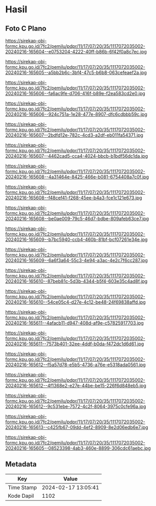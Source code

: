 # Hasil

## Foto C Plano

https://sirekap-obj-formc.kpu.go.id/7fc2/pemilu/pdpr/11/17/07/20/35/1117072035002-20240216-165604--e0753204-4222-40ff-b86b-6f42f0a8c7ec.jpg

https://sirekap-obj-formc.kpu.go.id/7fc2/pemilu/pdpr/11/17/07/20/35/1117072035002-20240216-165605--a5bb2b6c-3bf4-47c5-b6b8-063cefeaef2a.jpg

https://sirekap-obj-formc.kpu.go.id/7fc2/pemilu/pdpr/11/17/07/20/35/1117072035002-20240216-165606--fa6ac9fe-d706-416f-b89e-f2ea583cd2e0.jpg

https://sirekap-obj-formc.kpu.go.id/7fc2/pemilu/pdpr/11/17/07/20/35/1117072035002-20240216-165606--924c751a-1e28-477e-8907-dfc6cdbbb59c.jpg

https://sirekap-obj-formc.kpu.go.id/7fc2/pemilu/pdpr/11/17/07/20/35/1117072035002-20240216-165607--2bdfd12e-782c-4cd3-a2df-eb011fa54371.jpg

https://sirekap-obj-formc.kpu.go.id/7fc2/pemilu/pdpr/11/17/07/20/35/1117072035002-20240216-165607--4462cad5-cca4-4024-bbcb-b1bdf56dc1da.jpg

https://sirekap-obj-formc.kpu.go.id/7fc2/pemilu/pdpr/11/17/07/20/35/1117072035002-20240216-165608--4a31464e-8425-466e-b081-6754408a7c0f.jpg

https://sirekap-obj-formc.kpu.go.id/7fc2/pemilu/pdpr/11/17/07/20/35/1117072035002-20240216-165608--f48cef41-f268-45ee-b4a3-fce1c121e673.jpg

https://sirekap-obj-formc.kpu.go.id/7fc2/pemilu/pdpr/11/17/07/20/35/1117072035002-20240216-165608--be0ae009-79c5-46d7-bdbe-809afeb63ce7.jpg

https://sirekap-obj-formc.kpu.go.id/7fc2/pemilu/pdpr/11/17/07/20/35/1117072035002-20240216-165609--b7bc5940-ccb4-460b-81bf-bcf07261e34e.jpg

https://sirekap-obj-formc.kpu.go.id/7fc2/pemilu/pdpr/11/17/07/20/35/1117072035002-20240216-165609--6a6f3a64-55c3-4e94-a3ac-4e2c7f6cc287.jpg

https://sirekap-obj-formc.kpu.go.id/7fc2/pemilu/pdpr/11/17/07/20/35/1117072035002-20240216-165610--87beb81c-5d3b-4344-b5f4-603e35c4ad8f.jpg

https://sirekap-obj-formc.kpu.go.id/7fc2/pemilu/pdpr/11/17/07/20/35/1117072035002-20240216-165610--54ce05c4-d27e-4c12-be48-24f69838affd.jpg

https://sirekap-obj-formc.kpu.go.id/7fc2/pemilu/pdpr/11/17/07/20/35/1117072035002-20240216-165611--4afacb11-d947-408d-af9e-c57825917703.jpg

https://sirekap-obj-formc.kpu.go.id/7fc2/pemilu/pdpr/11/17/07/20/35/1117072035002-20240216-165611--7573b401-32ee-4ddf-b0da-f472dc1d6d61.jpg

https://sirekap-obj-formc.kpu.go.id/7fc2/pemilu/pdpr/11/17/07/20/35/1117072035002-20240216-165612--f5a57d78-e5b5-4736-a76e-e5318ada0561.jpg

https://sirekap-obj-formc.kpu.go.id/7fc2/pemilu/pdpr/11/17/07/20/35/1117072035002-20240216-165612--4f1368e2-e27e-44be-be15-226f6d848eb5.jpg

https://sirekap-obj-formc.kpu.go.id/7fc2/pemilu/pdpr/11/17/07/20/35/1117072035002-20240216-165612--9c531ebe-7572-4c2f-8064-3975c0cfe96a.jpg

https://sirekap-obj-formc.kpu.go.id/7fc2/pemilu/pdpr/11/17/07/20/35/1117072035002-20240216-165613--c425fb67-09dd-4ef2-8909-8e2d06edb6e7.jpg

https://sirekap-obj-formc.kpu.go.id/7fc2/pemilu/pdpr/11/17/07/20/35/1117072035002-20240216-165605--08523398-4ab3-460e-8899-306cdc61aebc.jpg


## Metadata

| Key        | Value               |
| ---------- | ------------------- |
| Time Stamp | 2024-02-17 13:05:41 |
| Kode Dapil | 1102                |




